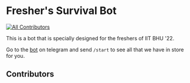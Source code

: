 # Fresher's Survival Bot

<!-- ALL-CONTRIBUTORS-BADGE:START - Do not remove or modify this section -->

[![All Contributors](https://img.shields.io/badge/all_contributors-13-orange.svg?style=flat-square)](#contributors)

<!-- ALL-CONTRIBUTORS-BADGE:END -->

This is a bot that is specially designed for the freshers of IIT BHU '22.

Go to the [bot](https://t.me/freshersSurvivalBot) on telegram and send `/start` to see all that we have in store for you.

## Contributors

<!-- ALL-CONTRIBUTORS-LIST:START - Do not remove or modify this section -->
<!-- prettier-ignore-start -->
<!-- markdownlint-disable -->

<!-- markdownlint-restore -->
<!-- prettier-ignore-end -->

<!-- ALL-CONTRIBUTORS-LIST:END -->
